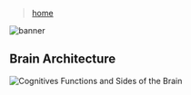 > [home](../)

![banner](/mbti/photos/banner.png)

## Brain Architecture

![Cognitives Functions and Sides of the Brain](/mbti/photos/brain-types.png)
